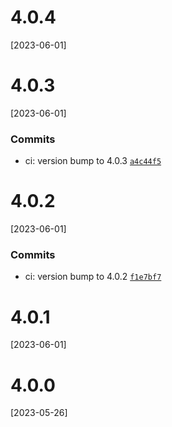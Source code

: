 # 4.0.4
[2023-06-01]

# 4.0.3
[2023-06-01]

### Commits

- ci: version bump to 4.0.3 [`a4c44f5`](https://github.com/justifi-tech/web-component-library/commit/a4c44f5addcec213b0e401b27d419625ef61935e)

# 4.0.2
[2023-06-01]

### Commits

- ci: version bump to 4.0.2 [`f1e7bf7`](https://github.com/justifi-tech/web-component-library/commit/f1e7bf7b551773886b7cec0d579957883b57b660)

# 4.0.1
[2023-06-01]

# 4.0.0
[2023-05-26]
